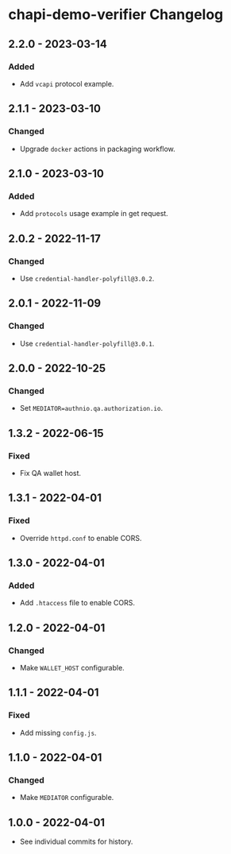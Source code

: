 # chapi-demo-verifier Changelog

## 2.2.0 - 2023-03-14

### Added
- Add `vcapi` protocol example.

## 2.1.1 - 2023-03-10

### Changed
- Upgrade `docker` actions in packaging workflow.

## 2.1.0 - 2023-03-10

### Added
- Add `protocols` usage example in get request.

## 2.0.2 - 2022-11-17

### Changed
- Use `credential-handler-polyfill@3.0.2`.

## 2.0.1 - 2022-11-09

### Changed
- Use `credential-handler-polyfill@3.0.1`.

## 2.0.0 - 2022-10-25

### Changed
- Set `MEDIATOR=authnio.qa.authorization.io`.

## 1.3.2 - 2022-06-15

### Fixed
- Fix QA wallet host.

## 1.3.1 - 2022-04-01

### Fixed
- Override `httpd.conf` to enable CORS.

## 1.3.0 - 2022-04-01

### Added
- Add `.htaccess` file to enable CORS.

## 1.2.0 - 2022-04-01

### Changed
- Make `WALLET_HOST` configurable.

## 1.1.1 - 2022-04-01

### Fixed
- Add missing `config.js`.

## 1.1.0 - 2022-04-01

### Changed
- Make `MEDIATOR` configurable.

## 1.0.0 - 2022-04-01

- See individual commits for history.
